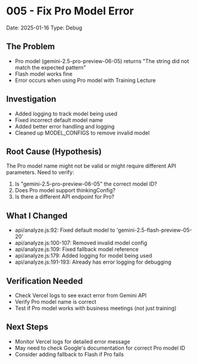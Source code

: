 # 005 - Fix Pro Model Error
Date: 2025-01-16
Type: Debug

## The Problem
- Pro model (gemini-2.5-pro-preview-06-05) returns "The string did not match the expected pattern"
- Flash model works fine
- Error occurs when using Pro model with Training Lecture

## Investigation
- Added logging to track model being used
- Fixed incorrect default model name
- Added better error handling and logging
- Cleaned up MODEL_CONFIGS to remove invalid model

## Root Cause (Hypothesis)
The Pro model name might not be valid or might require different API parameters. Need to verify:
1. Is "gemini-2.5-pro-preview-06-05" the correct model ID?
2. Does Pro model support thinkingConfig?
3. Is there a different API endpoint for Pro?

## What I Changed
- api/analyze.js:92: Fixed default model to 'gemini-2.5-flash-preview-05-20'
- api/analyze.js:100-107: Removed invalid model config
- api/analyze.js:109: Fixed fallback model reference
- api/analyze.js:179: Added logging for model being used
- api/analyze.js:191-193: Already has error logging for debugging

## Verification Needed
- Check Vercel logs to see exact error from Gemini API
- Verify Pro model name is correct
- Test if Pro model works with business meetings (not just training)

## Next Steps
- Monitor Vercel logs for detailed error message
- May need to check Google's documentation for correct Pro model ID
- Consider adding fallback to Flash if Pro fails